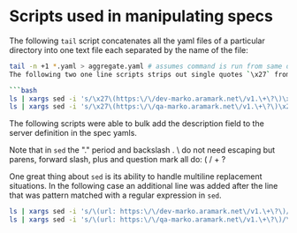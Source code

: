 # Scripts used in manipulating specs

The following `tail` script concatenates all the yaml files of a particular directory into one text file each separated by the name of the file:

```bash
tail -n +1 *.yaml > aggregate.yaml # assumes command is run from same directory where files are and outputs a file called aggregate.yaml
The following two one line scripts strips out single quotes `\x27` from from the server designation part of spec.

```bash
ls | xargs sed -i 's/\x27\(https:\/\/dev-marko.aramark.net\/v1.\+\?\)\x27/\1/g'
ls | xargs sed -i 's/\x27\(https:\/\/qa-marko.aramark.net\/v1.\+\?\)\x27/\1/g'
```

The following scripts were able to bulk add the description field to the server definition in the spec yamls.

Note that in `sed` the "." period and backslash . \ do not need escaping but parens, forward slash, plus and question mark all do: ( / + ?

One great thing about `sed` is its ability to handle multiline replacement situations. In the following case an additional line was added after the line that was pattern matched with a regular expression in `sed`.

```bash
ls | xargs sed -i 's/\(url: https:\/\/dev-marko.aramark.net\/v1.\+\?\)/\1\n    description: Development server/g'
ls | xargs sed -i 's/\(url: https:\/\/qa-marko.aramark.net\/v1.\+\?\)/\1\n    description: Testing server/g'
```
